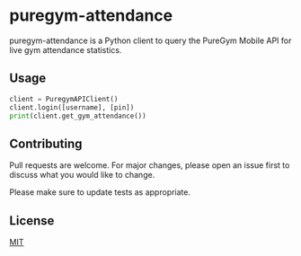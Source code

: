 # puregym-attendance

puregym-attendance is a Python client to query the PureGym Mobile API for live gym attendance statistics.

## Usage

```python
client = PuregymAPIClient()
client.login([username], [pin])
print(client.get_gym_attendance())
```

## Contributing
Pull requests are welcome. For major changes, please open an issue first to discuss what you would like to change.

Please make sure to update tests as appropriate.

## License
[MIT](https://choosealicense.com/licenses/mit/)
